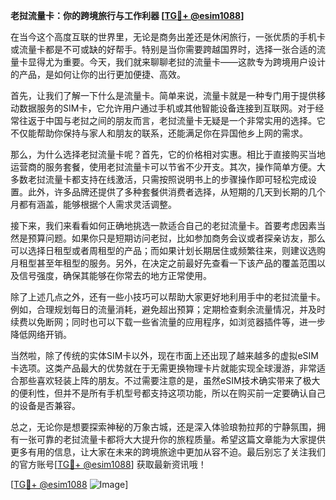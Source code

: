 **老挝流量卡：你的跨境旅行与工作利器 [[TG💪+ @esim1088](https://t.me/s/esim1088)]**

在当今这个高度互联的世界里，无论是商务出差还是休闲旅行，一张优质的手机卡或流量卡都是不可或缺的好帮手。特别是当你需要跨越国界时，选择一张合适的流量卡显得尤为重要。今天，我们就来聊聊老挝的流量卡——这款专为跨境用户设计的产品，是如何让你的出行更加便捷、高效。

首先，让我们了解一下什么是流量卡。简单来说，流量卡就是一种专门用于提供移动数据服务的SIM卡，它允许用户通过手机或其他智能设备连接到互联网。对于经常往返于中国与老挝之间的朋友而言，老挝流量卡无疑是一个非常实用的选择。它不仅能帮助你保持与家人和朋友的联系，还能满足你在异国他乡上网的需求。

那么，为什么选择老挝流量卡呢？首先，它的价格相对实惠。相比于直接购买当地运营商的服务套餐，使用老挝流量卡可以节省不少开支。其次，操作简单方便。大多数老挝流量卡都支持在线激活，只需按照说明书上的步骤操作即可轻松完成设置。此外，许多品牌还提供了多种套餐供消费者选择，从短期的几天到长期的几个月都有涵盖，能够根据个人需求灵活调整。

接下来，我们来看看如何正确地挑选一款适合自己的老挝流量卡。首要考虑因素当然是预算问题。如果你只是短期访问老挝，比如参加商务会议或者探亲访友，那么可以选择日租型或者周租型的产品；而如果计划长期居住或频繁往来，则建议选购月租型甚至年租型的服务。另外，在决定之前最好先查看一下该产品的覆盖范围以及信号强度，确保其能够在你常去的地方正常使用。

除了上述几点之外，还有一些小技巧可以帮助大家更好地利用手中的老挝流量卡。例如，合理规划每日的流量消耗，避免超出预算；定期检查剩余流量情况，并及时续费以免断网；同时也可以下载一些省流量的应用程序，如浏览器插件等，进一步降低网络开销。

当然啦，除了传统的实体SIM卡以外，现在市面上还出现了越来越多的虚拟eSIM卡选项。这类产品最大的优势就在于无需更换物理卡片就能实现全球漫游，非常适合那些喜欢轻装上阵的朋友。不过需要注意的是，虽然eSIM技术确实带来了极大的便利性，但并不是所有手机型号都支持这项功能，所以在购买前一定要确认自己的设备是否兼容。

总之，无论你是想要探索神秘的万象古城，还是深入体验琅勃拉邦的宁静氛围，拥有一张可靠的老挝流量卡都将大大提升你的旅程质量。希望这篇文章能为大家提供更多有用的信息，让大家在未来的跨境旅途中更加从容不迫。最后别忘了关注我们的官方账号[[TG💪+ @esim1088](https://t.me/s/esim1088)] 获取最新资讯哦！

[[TG💪+ @esim1088](https://t.me/s/esim1088) ![Image](https://i.postimg.cc/4NQfJmqS/Snipaste-2025-05-13-00-14-12.png)]